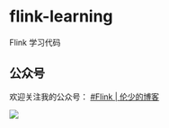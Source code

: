 # flink-learning
Flink 学习代码

## 公众号
欢迎关注我的公众号：
[#Flink | 伦少的博客](https://mp.weixin.qq.com/mp/appmsgalbum?action=getalbum&__biz=Mzg2NzA0ODg1Mg==&scene=1&album_id=2600497994580492289&count=3#wechat_redirect)

![](https://img.dongkelun.com/gongzhonghao.jpg)